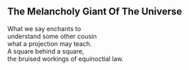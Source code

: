 The Melancholy Giant Of The Universe
------------------------------------
What we say enchants to  
understand some other cousin  
what a projection may teach.  
A square behind a square,  
the bruised workings of equinoctial law.  
